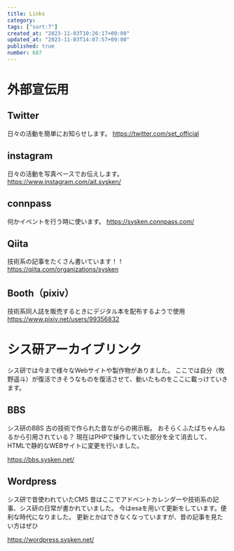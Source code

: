 ```yaml
---
title: Links
category:
tags: ["sort:7"]
created_at: "2023-11-03T10:26:17+09:00"
updated_at: "2023-11-03T14:07:57+09:00"
published: true
number: 687
---
```


# 外部宣伝用

## Twitter

日々の活動を簡単にお知らせします。
https://twitter.com/set_official

## instagram

日々の活動を写真ベースでお伝えします。
https://www.instagram.com/ait.sysken/

## connpass

何かイベントを行う時に使います。
https://sysken.connpass.com/

## Qiita

技術系の記事をたくさん書いています！！
https://qiita.com/organizations/sysken

## Booth（pixiv）

技術系同人誌を販売するときにデジタル本を配布するようで使用
https://www.pixiv.net/users/99356832

# シス研アーカイブリンク

シス研では今まで様々なWebサイトや製作物がありました。
ここでは自分（牧野遥斗）が復活できそうなものを復活させて、動いたものをここに載っけていきます。

## BBS

シス研のBBS
古の技術で作られた昔ながらの掲示板。
おそらくふたばちゃんねるから引用されている？
現在はPHPで操作していた部分を全て消去して、HTMLで静的なWEBサイトに変更を行いました。

https://bbs.sysken.net/

## Wordpress

シス研で昔使われていたCMS
昔はここでアドベントカレンダーや技術系の記事、シス研の日常が書かれていました。
今はesaを用いて更新をしています。便利な時代になりました。
更新とかはできなくなっていますが、昔の記事を見たい方はぜひ

https://wordpress.sysken.net/
